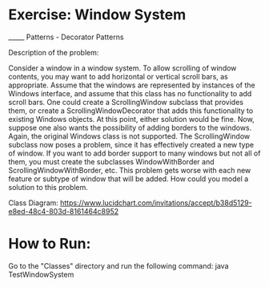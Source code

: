 # Exercise: Window System
_____ Patterns - Decorator Patterns

Description of the problem:

Consider a window in a window system. To allow scrolling of window contents, you may want to add horizontal or vertical scroll bars, as appropriate. Assume that the windows are represented by instances of the Windows interface, and assume that this class has no functionality to add scroll bars. One could create a ScrollingWindow subclass that provides them, or create a ScrollingWindowDecorator that adds this functionality to existing Windows objects. At this point, either solution would be fine. Now, suppose one also wants the possibility of adding borders to the windows. Again, the original Windows class is not supported. The ScrollingWindow subclass now poses a problem, since it has effectively created a new type of window. If you want to add border support to many windows but not all of them, you must create the subclasses WindowWithBorder and ScrollingWindowWithBorder, etc. This problem gets worse with each new feature or subtype of window that will be added. How could you model a solution to this problem.

Class Diagram:
https://www.lucidchart.com/invitations/accept/b38d5129-e8ed-48c4-803d-8161464c8952

# How to Run:

Go to the "Classes" directory and run the following command:
java TestWindowSystem
